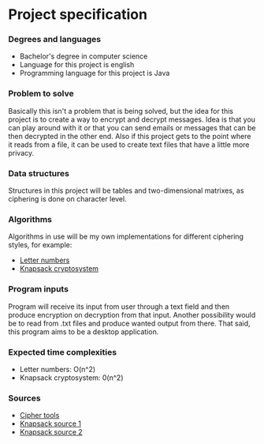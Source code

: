 # Project specification

### Degrees and languages

* Bachelor's degree in computer science
* Language for this project is english
* Programming language for this project is Java

### Problem to solve

Basically this isn't a problem that is being solved, but the idea for this project is to create a way
to encrypt and decrypt messages. Idea is that you can play around with it or that you can send emails
or messages that can be then decrypted in the other end. Also if this project gets to the point where
it reads from a file, it can be used to create text files that have a little more privacy. 

### Data structures

Structures in this project will be tables and two-dimensional matrixes, as ciphering is done on 
character level.

### Algorithms

Algorithms in use will be my own implementations for different ciphering styles, for example:
* [Letter numbers](http://rumkin.com/tools/cipher/numbers.php)
* [Knapsack cryptosystem](https://en.wikipedia.org/wiki/Merkle%E2%80%93Hellman_knapsack_cryptosystem)

### Program inputs

Program will receive its input from user through a text field and then produce encryption on decryption
from that input. Another possibility would be to read from .txt files and produce wanted output from
there. That said, this program aims to be a desktop application. 

### Expected time complexities

* Letter numbers: O(n^2)
* Knapsack cryptosystem: 0(n^2)

### Sources

* [Cipher tools](http://rumkin.com/tools/cipher/index.php)
* [Knapsack source 1](https://en.wikipedia.org/wiki/Merkle%E2%80%93Hellman_knapsack_cryptosystem)
* [Knapsack source 2](https://www.geeksforgeeks.org/knapsack-encryption-algorithm-in-cryptography/)
